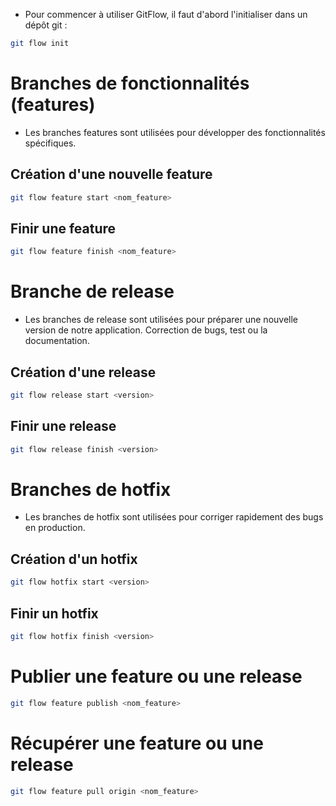- Pour commencer à utiliser GitFlow, il faut d'abord l'initialiser dans un dépôt git :

```bash
git flow init
```

# Branches de fonctionnalités (features)

- Les branches features sont utilisées pour développer des fonctionnalités spécifiques.

## Création d'une nouvelle feature

```bash
git flow feature start <nom_feature>
```

## Finir une feature

```bash
git flow feature finish <nom_feature>
```

# Branche de release

- Les branches de release sont utilisées pour préparer une nouvelle version de notre application. Correction de bugs, test ou la documentation.

## Création d'une release

```bash
git flow release start <version>
```

## Finir une release

```bash
git flow release finish <version>
```

# Branches de hotfix

- Les branches de hotfix sont utilisées pour corriger rapidement des bugs en production.

## Création d'un hotfix

```bash
git flow hotfix start <version>
```

## Finir un hotfix

```bash
git flow hotfix finish <version>
```

# Publier une feature ou une release

```bash
git flow feature publish <nom_feature>
```

# Récupérer une feature ou une release

```bash
git flow feature pull origin <nom_feature>
```